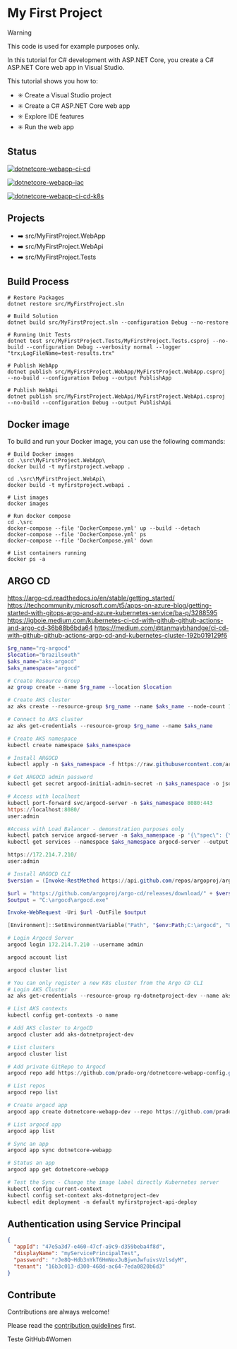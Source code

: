 # My First Project

> [!WARNING]
> This code is used for example purposes only.

In this tutorial for C# development with ASP.NET Core, you create a C# ASP.NET Core web app in Visual Studio.

This tutorial shows you how to:

- :eight_spoked_asterisk: Create a Visual Studio project
- :eight_spoked_asterisk: Create a C# ASP.NET Core web app
- :eight_spoked_asterisk: Explore IDE features
- :eight_spoked_asterisk: Run the web app

## Status
[![dotnetcore-webapp-ci-cd](https://github.com/prado-org/dotnetcore-webapp/actions/workflows/ci-cd.yml/badge.svg)](https://github.com/prado-org/dotnetcore-webapp/actions/workflows/ci-cd.yml)

[![dotnetcore-webapp-iac](https://github.com/prado-org/dotnetcore-webapp/actions/workflows/iac.yml/badge.svg)](https://github.com/prado-org/dotnetcore-webapp/actions/workflows/iac.yml)

[![dotnetcore-webapp-ci-cd-k8s](https://github.com/prado-org/dotnetcore-webapp/actions/workflows/ci-cd-k8s.yml/badge.svg)](https://github.com/prado-org/dotnetcore-webapp/actions/workflows/ci-cd-k8s.yml)

## Projects
- :arrow_right: src/MyFirstProject.WebApp
- :arrow_right: src/MyFirstProject.WebApi
- :arrow_right: src/MyFirstProject.Tests

## Build Process

```
# Restore Packages
dotnet restore src/MyFirstProject.sln

# Build Solution
dotnet build src/MyFirstProject.sln --configuration Debug --no-restore

# Running Unit Tests
dotnet test src/MyFirstProject.Tests/MyFirstProject.Tests.csproj --no-build --configuration Debug --verbosity normal --logger "trx;LogFileName=test-results.trx"

# Publish WebApp
dotnet publish src/MyFirstProject.WebApp/MyFirstProject.WebApp.csproj --no-build --configuration Debug --output PublishApp

# Publish WebApi
dotnet publish src/MyFirstProject.WebApi/MyFirstProject.WebApi.csproj --no-build --configuration Debug --output PublishApi

```

## Docker image
    
To build and run your Docker image, you can use the following commands:

```
# Build Docker images
cd .\src\MyFirstProject.WebApp\
docker build -t myfirstproject.webapp .

cd .\src\MyFirstProject.WebApi\
docker build -t myfirstproject.webapi .

# List images
docker images

# Run docker compose
cd .\src
docker-compose --file 'DockerCompose.yml' up --build --detach
docker-compose --file 'DockerCompose.yml' ps
docker-compose --file 'DockerCompose.yml' down

# List containers running
docker ps -a
```

## ARGO CD

https://argo-cd.readthedocs.io/en/stable/getting_started/
https://techcommunity.microsoft.com/t5/apps-on-azure-blog/getting-started-with-gitops-argo-and-azure-kubernetes-service/ba-p/3288595
https://igboie.medium.com/kubernetes-ci-cd-with-github-github-actions-and-argo-cd-36b88b6bda64
https://medium.com/@tanmaybhandge/ci-cd-with-github-github-actions-argo-cd-and-kubernetes-cluster-192b019129f6

```powershell
$rg_name="rg-argocd"
$location="brazilsouth"
$aks_name="aks-argocd"
$aks_namespace="argocd"

# Create Resource Group
az group create --name $rg_name --location $location

# Create AKS cluster
az aks create --resource-group $rg_name --name $aks_name --node-count 1 --generate-ssh-keys

# Connect to AKS cluster
az aks get-credentials --resource-group $rg_name --name $aks_name

# Create AKS namespace
kubectl create namespace $aks_namespace

# Install ARGOCD
kubectl apply -n $aks_namespace -f https://raw.githubusercontent.com/argoproj/argo-cd/stable/manifests/install.yaml

# Get ARGOCD admin password
kubectl get secret argocd-initial-admin-secret -n $aks_namespace -o json | ConvertFrom-Json | select -ExpandProperty data | % { $_.PSObject.Properties | % { $_.Name + [System.Environment]::NewLine + [System.Text.Encoding]::UTF8.GetString([System.Convert]::FromBase64String($_.Value)) + [System.Environment]::NewLine + [System.Environment]::NewLine } }

# Access with localhost
kubectl port-forward svc/argocd-server -n $aks_namespace 8080:443
https://localhost:8080/
user:admin

#Access with Load Balancer - demonstration purposes only
kubectl patch service argocd-server -n $aks_namespace -p '{\"spec\": {\"type\": \"LoadBalancer\"}}'
kubectl get services --namespace $aks_namespace argocd-server --output jsonpath='{.status.loadBalancer.ingress[0].ip}'

https://172.214.7.210/
user:admin

# Install ARGOCD CLI
$version = (Invoke-RestMethod https://api.github.com/repos/argoproj/argo-cd/releases/latest).tag_name

$url = "https://github.com/argoproj/argo-cd/releases/download/" + $version + "/argocd-windows-amd64.exe"
$output = "C:\argocd\argocd.exe"

Invoke-WebRequest -Uri $url -OutFile $output

[Environment]::SetEnvironmentVariable("Path", "$env:Path;C:\argocd", "User")

# Login Argocd Server
argocd login 172.214.7.210 --username admin

argocd account list

argocd cluster list

# You can only register a new K8s cluster from the Argo CD CLI
# Login AKS Cluster
az aks get-credentials --resource-group rg-dotnetproject-dev --name aks-dotnetproject-dev

# List AKS contexts
kubectl config get-contexts -o name

# Add AKS cluster to ArgoCD
argocd cluster add aks-dotnetproject-dev

# List clusters
argocd cluster list

# Add private GitRepo to Argocd
argocd repo add https://github.com/prado-org/dotnetcore-webapp-config.git --name dotnetcore-webapp --username git --password <GIT_HUB_PAT>

# List repos
argocd repo list

# Create argocd app
argocd app create dotnetcore-webapp-dev --repo https://github.com/prado-org/dotnetcore-webapp-config.git --path ./ --dest-namespace default --dest-server <AKS SERVER URL> --sync-policy automated --directory-recurse

# List argocd app
argocd app list

# Sync an app
argocd app sync dotnetcore-webapp

# Status an app
argocd app get dotnetcore-webapp

# Test the Sync - Change the image label directly Kubernetes server
kubectl config current-context
kubectl config set-context aks-dotnetproject-dev
kubectl edit deployment -n default myfirstproject-api-deploy

```

## Authentication using Service Principal

```json
{
  "appId": "47e5a3d7-e460-47cf-a9c9-d359beba4f8d",
  "displayName": "myServicePrincipalTest",
  "password": "rJe8Q~Hdb3nYkT6HmNoxJuBjwnJwfuivsVzlsdyM",
  "tenant": "16b3c013-d300-468d-ac64-7eda0820b6d3"
}
```

## Contribute

Contributions are always welcome!

Please read the [contribution guidelines](CONTRIBUTING.md) first.

Teste GitHub4Women